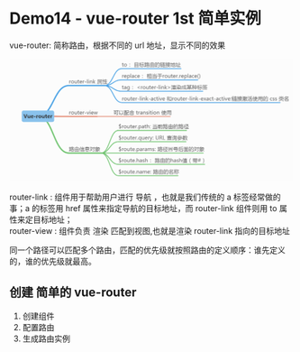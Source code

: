 # Demo14 - vue-router 1st 简单实例
vue-router: 简称路由，根据不同的 url 地址，显示不同的效果

![vue-router](./img/vue-router.png)  

router-link : 组件用于帮助用户进行 导航 ，也就是我们传统的 a 标签经常做的事；a 的标签用 href 属性来指定导航的目标地址，而 router-link 组件则用 to 属性来定目标地址；  
router-view : 组件负责 渲染 匹配到视图,也就是渲染 router-link 指向的目标地址

同一个路径可以匹配多个路由，匹配的优先级就按照路由的定义顺序：谁先定义的，谁的优先级就最高。

## 创建 简单的 vue-router
1. 创建组件
2. 配置路由
3. 生成路由实例